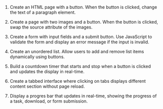 1. Create an HTML page with a button. When the button is clicked, change the text of a paragraph element.

2. Create a page with two images and a button. When the button is clicked, swap the source attribute of the images.

3. Create a form with input fields and a submit button. Use JavaScript to validate the form and display an error message if the input is invalid.

4. Create an unordered list. Allow users to add and remove list items dynamically using buttons.

5. Build a countdown timer that starts and stop when a button is clicked and updates the display in real-time.

6. Create a tabbed interface where clicking on tabs displays different content section without page reload.

7. Display a progres bar that updates in real-time, showing the progress of a task, download, or form submission.





